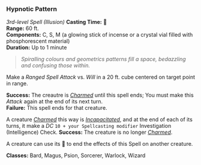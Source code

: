 ### Hypnotic Pattern
*3rd-level Spell (Illusion)*
**Casting Time:** 🔷  
**Range:** 60 ft.  
**Components:** C, S, M (a glowing stick of incense or a crystal vial filled with phosphorescent material)  
**Duration:** Up to 1 minute  

> *Spiralling colours and geometrics patterns fill a space, bedazzling and confusing those within.*

Make a *Ranged Spell Attack* vs. *Will* in a 20 ft. cube centered on target point in range.

**Success:** The creautre is *[Charmed]* until this spell ends; You must make this *Attack* again at the end of its next turn.  
**Failure:** This spell ends for that creature.  

A creature *[Charmed]* this way is *[Incapacitated]*, and at the end of each of its turns, it make a *DC* `10 + your Spellcasting modifier` Investigation (Intelligence) Check. **Success:** The creature is no longer *[Charmed]*.

A creature can use its 🔷 to end the effects of this Spell on another creature.

**Classes:** Bard, Magus, Psion, Sorcerer, Warlock, Wizard

[Charmed]: ../../Rules/Conditions/Charmed.md
[Incapacitated]: ../../Rules/Conditions/Incapacitated.md
